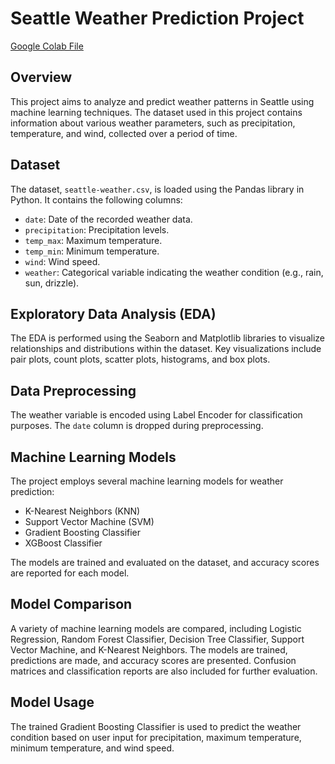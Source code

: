 # Seattle Weather Prediction Project

[Google Colab File](https://colab.research.google.com/drive/18gpdE-45XwCFL71IjQ6cuLRvgUFvL3ef?usp=sharing)

## Overview

This project aims to analyze and predict weather patterns in Seattle using machine learning techniques. The dataset used in this project contains information about various weather parameters, such as precipitation, temperature, and wind, collected over a period of time.

## Dataset

The dataset, `seattle-weather.csv`, is loaded using the Pandas library in Python. It contains the following columns:

- `date`: Date of the recorded weather data.
- `precipitation`: Precipitation levels.
- `temp_max`: Maximum temperature.
- `temp_min`: Minimum temperature.
- `wind`: Wind speed.
- `weather`: Categorical variable indicating the weather condition (e.g., rain, sun, drizzle).

## Exploratory Data Analysis (EDA)

The EDA is performed using the Seaborn and Matplotlib libraries to visualize relationships and distributions within the dataset. Key visualizations include pair plots, count plots, scatter plots, histograms, and box plots.

## Data Preprocessing

The weather variable is encoded using Label Encoder for classification purposes. The `date` column is dropped during preprocessing.

## Machine Learning Models

The project employs several machine learning models for weather prediction:

- K-Nearest Neighbors (KNN)
- Support Vector Machine (SVM)
- Gradient Boosting Classifier
- XGBoost Classifier

The models are trained and evaluated on the dataset, and accuracy scores are reported for each model.

## Model Comparison

A variety of machine learning models are compared, including Logistic Regression, Random Forest Classifier, Decision Tree Classifier, Support Vector Machine, and K-Nearest Neighbors. The models are trained, predictions are made, and accuracy scores are presented. Confusion matrices and classification reports are also included for further evaluation.

## Model Usage

The trained Gradient Boosting Classifier is used to predict the weather condition based on user input for precipitation, maximum temperature, minimum temperature, and wind speed.




